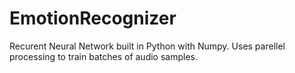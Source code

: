# EmotionRecognizer
Recurent Neural Network built in Python with Numpy. Uses parellel processing to train batches of audio samples.
